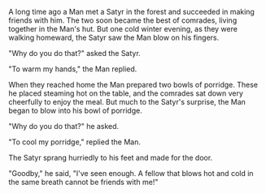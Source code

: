 A long time ago a Man met a Satyr in the forest and succeeded in
making friends with him. The two soon became the best of
comrades, living together in the Man's hut. But one cold winter
evening, as they were walking homeward, the Satyr saw the Man
blow on his fingers.

"Why do you do that?" asked the Satyr.

"To warm my hands," the Man replied.

When they reached home the Man prepared two bowls of porridge.
These he placed steaming hot on the table, and the comrades sat
down very cheerfully to enjoy the meal. But much to the Satyr's
surprise, the Man began to blow into his bowl of porridge.

"Why do you do that?" he asked.

"To cool my porridge," replied the Man.

The Satyr sprang hurriedly to his feet and made for the door.

"Goodby," he said, "I've seen enough. A fellow that blows hot and
cold in the same breath cannot be friends with me!"
